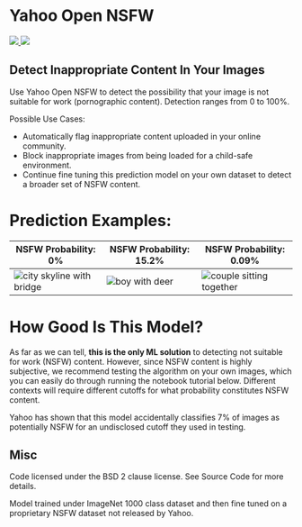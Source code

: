 # Yahoo Open NSFW
<a href='https://modeldepot.io/mikeshi/yahoo-open-nsfw/overview'> 
  <img src='https://img.shields.io/badge/ModelDepot-Pre--trained_Model-3d9aff.svg'/>
</a>
 
 <a href='https://modeldepot.io/mikeshi/yahoo-open-nsfw/overview'> 
  <img src='https://img.shields.io/badge/Downloads-155-green.svg'/>
 </a>

## Detect Inappropriate Content In Your Images
Use Yahoo Open NSFW to detect the possibility that your image is not suitable for work (pornographic content). Detection ranges from 0 to 100%.

Possible Use Cases:

- Automatically flag inappropriate content uploaded in your online community.
- Block inappropriate images from being loaded for a child-safe environment.
- Continue fine tuning this prediction model on your own dataset to detect a broader set of NSFW content.

# Prediction Examples:

NSFW Probability: 0% | NSFW Probability: 15.2% | NSFW Probability: 0.09%
--- | --- | ---
![city skyline with bridge](https://cdn.pixabay.com/photo/2016/10/17/07/53/busan-night-scene-1747130__180.jpg) | ![boy with deer](https://cdn.pixabay.com/photo/2016/11/08/05/31/boy-1807545__180.jpg) | ![couple sitting together](https://cdn.pixabay.com/photo/2017/06/20/22/14/men-2425121__180.jpg)

# How Good Is This Model?

As far as we can tell, **this is the only ML solution** to detecting
not suitable for work (NSFW) content. However, since NSFW content is highly subjective,
we recommend testing the algorithm on your own images, which you can easily do through
running the notebook tutorial below. Different contexts will require different
cutoffs for what probability constitutes NSFW content.

Yahoo has shown that this model accidentally classifies
7% of images as potentially NSFW for an undisclosed cutoff they used in testing.

## Misc

Code licensed under the BSD 2 clause license. See Source Code for more details.

Model trained under ImageNet 1000 class dataset and then fine tuned on
a proprietary NSFW dataset not released by Yahoo.


